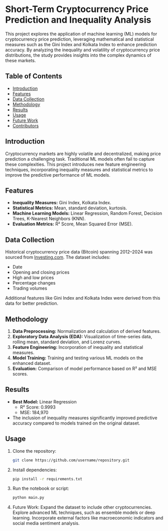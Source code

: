 # Short-Term Cryptocurrency Price Prediction and Inequality Analysis

This project explores the application of machine learning (ML) models for cryptocurrency price prediction, leveraging mathematical and statistical measures such as the Gini Index and Kolkata Index to enhance prediction accuracy. By analyzing the inequality and volatility of cryptocurrency price distributions, the study provides insights into the complex dynamics of these markets.

## Table of Contents
- [Introduction](#introduction)
- [Features](#features)
- [Data Collection](#data-collection)
- [Methodology](#methodology)
- [Results](#results)
- [Usage](#usage)
- [Future Work](#future-work)
- [Contributors](#contributors)

## Introduction
Cryptocurrency markets are highly volatile and decentralized, making price prediction a challenging task. Traditional ML models often fail to capture these complexities. This project introduces new feature engineering techniques, incorporating inequality measures and statistical metrics to improve the predictive performance of ML models.

## Features
- **Inequality Measures:** Gini Index, Kolkata Index.
- **Statistical Metrics:** Mean, standard deviation, kurtosis.
- **Machine Learning Models:** Linear Regression, Random Forest, Decision Trees, K-Nearest Neighbors (KNN).
- **Evaluation Metrics:** R² Score, Mean Squared Error (MSE).

## Data Collection
Historical cryptocurrency price data (Bitcoin) spanning 2012–2024 was sourced from [Investing.com](https://www.investing.com). The dataset includes:
- Date
- Opening and closing prices
- High and low prices
- Percentage changes
- Trading volumes

Additional features like Gini Index and Kolkata Index were derived from this data for better prediction.

## Methodology
1. **Data Preprocessing:** Normalization and calculation of derived features.
2. **Exploratory Data Analysis (EDA):** Visualization of time-series data, rolling mean, standard deviation, and Lorenz curves.
3. **Feature Engineering:** Incorporation of inequality and statistical measures.
4. **Model Training:** Training and testing various ML models on the enhanced dataset.
5. **Evaluation:** Comparison of model performance based on R² and MSE scores.

## Results
- **Best Model:** Linear Regression
  - R² Score: 0.9993
  - MSE: 184,970
- The inclusion of inequality measures significantly improved predictive accuracy compared to models trained on the original dataset.

## Usage
1. Clone the repository:
   ```bash
   git clone https://github.com/username/repository.git
2. Install dependencies:
   ```bash
   pip install -r requirements.txt
3. Run the notebook or script:
   ```bash
   python main.py
4. Future Work:
   Expand the dataset to include other cryptocurrencies.
   Explore advanced ML techniques, such as ensemble models or deep learning.
   Incorporate external factors like macroeconomic indicators and social media sentiment analysis.
